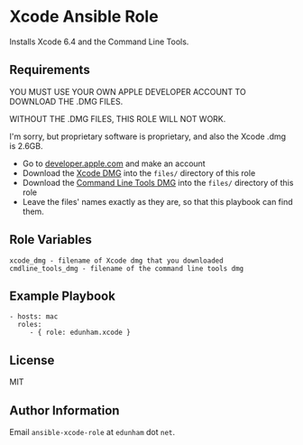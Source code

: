 Xcode Ansible Role
==================

Installs Xcode 6.4 and the Command Line Tools. 

Requirements
------------

YOU MUST USE YOUR OWN APPLE DEVELOPER ACCOUNT TO DOWNLOAD THE .DMG FILES.

WITHOUT THE .DMG FILES, THIS ROLE WILL NOT WORK.

I'm sorry, but proprietary software is proprietary, and also the Xcode .dmg is
2.6GB. 

* Go to [developer.apple.com](https://developer.apple.com) and make an account
* Download the [Xcode DMG](http://adcdownload.apple.com/Developer_Tools/Xcode_6.4/Xcode_6.4.dmg)
  into the `files/` directory of this role
* Download the [Command Line Tools DMG](http://adcdownload.apple.com/Developer_Tools/Command_Line_Tools_OS_X_10.10_for_Xcode_6.4/Command_Line_Tools_OS_X_10.10_for_Xcode_6.4.dmg) 
  into the `files/` directory of this role
* Leave the files' names exactly as they are, so that this playbook can find them.

Role Variables
--------------

```
xcode_dmg - filename of Xcode dmg that you downloaded
cmdline_tools_dmg - filename of the command line tools dmg
```

Example Playbook
----------------

    - hosts: mac 
      roles:
         - { role: edunham.xcode }

License
-------

MIT

Author Information
------------------

Email `ansible-xcode-role` at `edunham` dot `net`. 
